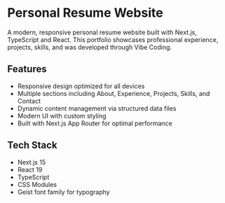 # Personal Resume Website

A modern, responsive personal resume website built with Next.js, TypeScript and React. This portfolio showcases professional experience, projects, skills, and was developed through Vibe Coding.

## Features
- Responsive design optimized for all devices
- Multiple sections including About, Experience, Projects, Skills, and Contact
- Dynamic content management via structured data files
- Modern UI with custom styling
- Built with Next.js App Router for optimal performance

## Tech Stack
- Next.js 15
- React 19
- TypeScript
- CSS Modules
- Geist font family for typography
